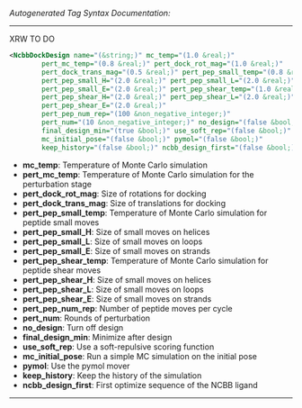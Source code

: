 <!-- THIS IS AN AUTOGENERATED FILE: Don't edit it directly, instead change the schema definition in the code itself. -->

_Autogenerated Tag Syntax Documentation:_

---
XRW TO DO

```xml
<NcbbDockDesign name="(&string;)" mc_temp="(1.0 &real;)"
        pert_mc_temp="(0.8 &real;)" pert_dock_rot_mag="(1.0 &real;)"
        pert_dock_trans_mag="(0.5 &real;)" pert_pep_small_temp="(0.8 &real;)"
        pert_pep_small_H="(2.0 &real;)" pert_pep_small_L="(2.0 &real;)"
        pert_pep_small_E="(2.0 &real;)" pert_pep_shear_temp="(1.0 &real;)"
        pert_pep_shear_H="(2.0 &real;)" pert_pep_shear_L="(2.0 &real;)"
        pert_pep_shear_E="(2.0 &real;)"
        pert_pep_num_rep="(100 &non_negative_integer;)"
        pert_num="(10 &non_negative_integer;)" no_design="(false &bool;)"
        final_design_min="(true &bool;)" use_soft_rep="(false &bool;)"
        mc_initial_pose="(false &bool;)" pymol="(false &bool;)"
        keep_history="(false &bool;)" ncbb_design_first="(false &bool;)" />
```

-   **mc_temp**: Temperature of Monte Carlo simulation
-   **pert_mc_temp**: Temperature of Monte Carlo simulation for the perturbation stage
-   **pert_dock_rot_mag**: Size of rotations for docking
-   **pert_dock_trans_mag**: Size of translations for docking
-   **pert_pep_small_temp**: Temperature of Monte Carlo simulation for peptide small moves
-   **pert_pep_small_H**: Size of small moves on helices
-   **pert_pep_small_L**: Size of small moves on loops
-   **pert_pep_small_E**: Size of small moves on strands
-   **pert_pep_shear_temp**: Temperature of Monte Carlo simulation for peptide shear moves
-   **pert_pep_shear_H**: Size of small moves on helices
-   **pert_pep_shear_L**: Size of small moves on loops
-   **pert_pep_shear_E**: Size of small moves on strands
-   **pert_pep_num_rep**: Number of peptide moves per cycle
-   **pert_num**: Rounds of perturbation
-   **no_design**: Turn off design
-   **final_design_min**: Minimize after design
-   **use_soft_rep**: Use a soft-repulsive scoring function
-   **mc_initial_pose**: Run a simple MC simulation on the initial pose
-   **pymol**: Use the pymol mover
-   **keep_history**: Keep the history of the simulation
-   **ncbb_design_first**: First optimize sequence of the NCBB ligand

---
